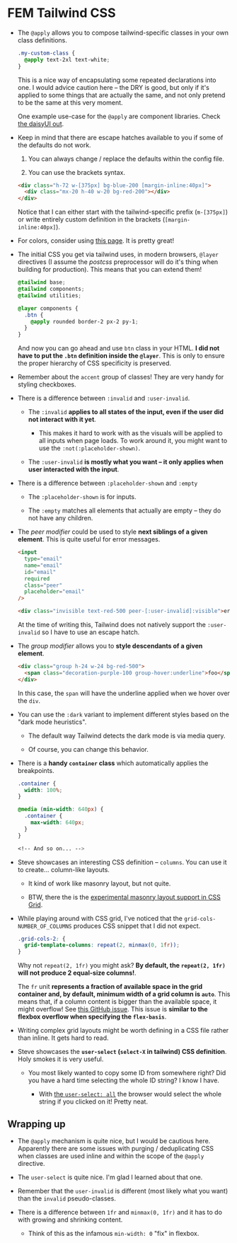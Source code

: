 # FEM Tailwind CSS

- The `@apply` allows you to compose tailwind-specific classes in your own class definitions.

  ```css
  .my-custom-class {
    @apply text-2xl text-white;
  }
  ```

  This is a nice way of encapsulating some repeated declarations into one. I would advice caution here – the DRY is good, but only if it's applied to some things that are actually the same, and not only pretend to be the same at this very moment.

  One example use-case for the `@apply` are component libraries. Check [the daisyUI out](https://github.com/saadeghi/daisyui/blob/master/src/components/styled/alert.css).

- Keep in mind that there are escape hatches available to you if some of the defaults do not work.

  1. You can always change / replace the defaults within the config file.

  2. You can use the brackets syntax.

  ```html
  <div class="h-72 w-[375px] bg-blue-200 [margin-inline:40px]">
    <div class="mx-20 h-40 w-20 bg-red-200"></div>
  </div>
  ```

  Notice that I can either start with the tailwind-specific prefix (`m-[375px]`) or write entirely custom definition in the brackets (`[margin-inline:40px]`).

- For colors, consider using [this page](https://uicolors.app/create). It is pretty great!

- The initial CSS you get via tailwind uses, in modern browsers, `@layer` directives (I assume the _postcss_ preprocessor will do it's thing when building for production). This means that you can extend them!

  ```css
  @tailwind base;
  @tailwind components;
  @tailwind utilities;

  @layer components {
    .btn {
      @apply rounded border-2 px-2 py-1;
    }
  }
  ```

  And now you can go ahead and use `btn` class in your HTML. **I did not have to put the `.btn` definition inside the `@layer`**. This is only to ensure the proper hierarchy of CSS specificity is preserved.

- Remember about the `accent` group of classes! They are very handy for styling checkboxes.

- There is a difference between `:invalid` and `:user-invalid`.

  - The `:invalid` **applies to all states of the input, even if the user did not interact with it yet**.

    - This makes it hard to work with as the visuals will be applied to all inputs when page loads. To work around it, you might want to use the `:not(:placeholder-shown)`.

  - The `:user-invalid` **is mostly what you want – it only applies when user interacted with the input**.

- There is a difference between `:placeholder-shown` and `:empty`

  - The `:placeholder-shown` is for inputs.

  - The `:empty` matches all elements that actually are empty – they do not have any children.

- The _peer modifier_ could be used to style **next siblings of a given element**. This is quite useful for error messages.

  ```html
  <input
    type="email"
    name="email"
    id="email"
    required
    class="peer"
    placeholder="email"
  />

  <div class="invisible text-red-500 peer-[:user-invalid]:visible">error!</div>
  ```

  At the time of writing this, Tailwind does not natively support the `:user-invalid` so I have to use an escape hatch.

- The _group modifier_ allows you to **style descendants of a given element**.

  ```html
  <div class="group h-24 w-24 bg-red-500">
    <span class="decoration-purple-100 group-hover:underline">foo</span>
  </div>
  ```

  In this case, the `span` will have the underline applied when we hover over the `div`.

- You can use the `:dark` variant to implement different styles based on the "dark mode heuristics".

  - The default way Tailwind detects the dark mode is via media query.

  - Of course, you can change this behavior.

- There is a **handy `container` class** which automatically applies the breakpoints.

  ```css
  .container {
    width: 100%;
  }

  @media (min-width: 640px) {
    .container {
      max-width: 640px;
    }
  }

  <!-- And so on... -->
  ```

- Steve showcases an interesting CSS definition – `columns`. You can use it to create... column-like layouts.

  - It kind of work like masonry layout, but not quite.

  - BTW, there the is the [experimental masonry layout support in CSS Grid](https://developer.mozilla.org/en-US/docs/Web/CSS/CSS_grid_layout/Masonry_layout).

- While playing around with CSS grid, I've noticed that the `grid-cols-NUMBER_OF_COLUMNS` produces CSS snippet that I did not expect.

  ```css
  .grid-cols-2: {
    grid-template-columns: repeat(2, minmax(0, 1fr));
  }
  ```

  Why not `repeat(2, 1fr)` you might ask? **By default, the `repeat(2, 1fr)` will not produce 2 equal-size columns!**.

  The `fr` unit **represents a fraction of available space in the grid container and, by default, minimum width of a grid column is `auto`**.
  This means that, if a column content is bigger than the available space, it might overflow! See [this GitHub issue](https://github.com/rachelandrew/cssgrid-ama/issues/25). This issue is **similar to the flexbox overflow when specifying the `flex-basis`**.

- Writing complex grid layouts might be worth defining in a CSS file rather than inline. It gets hard to read.

- Steve showcases the **`user-select` (`select-X` in tailwind) CSS definition**. Holy smokes it is very useful.

  - You most likely wanted to copy some ID from somewhere right? Did you have a hard time selecting the whole ID string? I know I have.

    - With [the `user-select: all`](https://developer.mozilla.org/en-US/docs/Web/CSS/user-select) the browser would select the whole string if you clicked on it! Pretty neat.

## Wrapping up

- The `@apply` mechanism is quite nice, but I would be cautious here. Apparently there are some issues with purging / deduplicating CSS when classes are used inline and within the scope of the `@apply` directive.

- The `user-select` is quite nice. I'm glad I learned about that one.

- Remember that the `user-invalid` is different (most likely what you want) than the `invalid` pseudo-classes.

- There is a difference between `1fr` and `minmax(0, 1fr)` and it has to do with growing and shrinking content.

  - Think of this as the infamous `min-width: 0` "fix" in flexbox.
